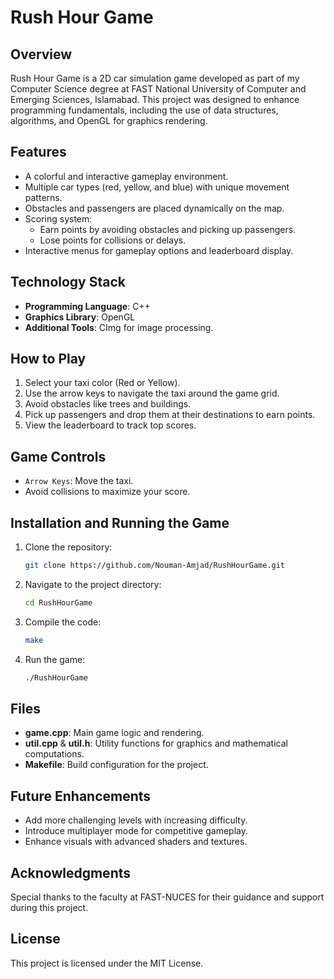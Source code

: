# Rush Hour Game

## Overview
Rush Hour Game is a 2D car simulation game developed as part of my Computer Science degree at FAST National University of Computer and Emerging Sciences, Islamabad. This project was designed to enhance programming fundamentals, including the use of data structures, algorithms, and OpenGL for graphics rendering.

## Features
- A colorful and interactive gameplay environment.
- Multiple car types (red, yellow, and blue) with unique movement patterns.
- Obstacles and passengers are placed dynamically on the map.
- Scoring system:
  - Earn points by avoiding obstacles and picking up passengers.
  - Lose points for collisions or delays.
- Interactive menus for gameplay options and leaderboard display.

## Technology Stack
- **Programming Language**: C++
- **Graphics Library**: OpenGL
- **Additional Tools**: CImg for image processing.

## How to Play
1. Select your taxi color (Red or Yellow).
2. Use the arrow keys to navigate the taxi around the game grid.
3. Avoid obstacles like trees and buildings.
4. Pick up passengers and drop them at their destinations to earn points.
5. View the leaderboard to track top scores.

## Game Controls
- `Arrow Keys`: Move the taxi.
- Avoid collisions to maximize your score.

## Installation and Running the Game
1. Clone the repository:
   ```bash
   git clone https://github.com/Nouman-Amjad/RushHourGame.git
2. Navigate to the project directory:
   ```bash
   cd RushHourGame
3. Compile the code:
   ```bash
   make
4. Run the game:
   ```bash
   ./RushHourGame

## Files
- **game.cpp**: Main game logic and rendering.
- **util.cpp** & **util.h**: Utility functions for graphics and mathematical computations.
- **Makefile**: Build configuration for the project.

## Future Enhancements
- Add more challenging levels with increasing difficulty.
- Introduce multiplayer mode for competitive gameplay.
- Enhance visuals with advanced shaders and textures.

## Acknowledgments
Special thanks to the faculty at FAST-NUCES for their guidance and support during this project.

## License
This project is licensed under the MIT License.
